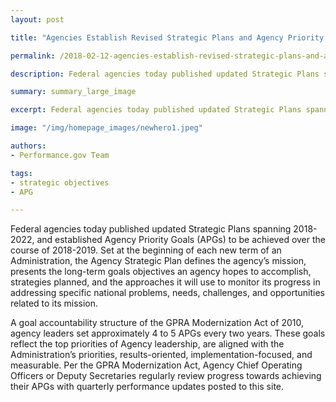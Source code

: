 ```yaml
---
layout: post

title: "Agencies Establish Revised Strategic Plans and Agency Priority Goals with the President's FY 2019 Budget"

permalink: /2018-02-12-agencies-establish-revised-strategic-plans-and-apgs-with-FY2018-budget.md/

description: Federal agencies today published updated Strategic Plans spanning 2018-2022, and established Agency Priority Goals (APGs) to be achieved over the course of 2018-2019.

summary: summary_large_image

excerpt: Federal agencies today published updated Strategic Plans spanning 2018-2022, and established Agency Priority Goals (APGs) to be achieved over the course of 2018-2019.

image: "/img/homepage_images/newhero1.jpeg"

authors:
- Performance.gov Team

tags:
- strategic objectives
- APG

---
```



Federal agencies today published updated Strategic Plans spanning 2018-2022, and established Agency Priority Goals (APGs) to be achieved over the course of 2018-2019. Set at the beginning of each new term of an Administration, the Agency Strategic Plan defines the agency’s mission, presents the long-term goals objectives an agency hopes to accomplish, strategies planned, and the approaches it will use to monitor its progress in addressing specific national problems, needs, challenges, and opportunities related to its mission.

A goal accountability structure of the GPRA Modernization Act of 2010, agency leaders set approximately 4 to 5 APGs every two years. These goals reflect the top priorities of Agency leadership, are aligned with the Administration’s priorities, results-oriented, implementation-focused, and measurable. Per the GPRA Modernization Act, Agency Chief Operating Officers or Deputy Secretaries regularly review progress towards achieving their APGs with quarterly performance updates posted to this site.
